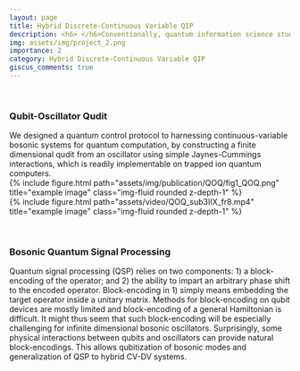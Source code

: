 ```yaml
---
layout: page
title: Hybrid Discrete-Continuous Variable QIP 
description: <h6> </h6>Conventionally, quantum information science studies the control of discrete-variable (DV) systems such as qubits. Continuous-variable (CV) systems such as bosonic modes are ubiquitous in Nature (molecular vibrations, phonons in solid materials, photons in optics...) and yet much less is known on how to control and utilize them. We develop rigorious theories and efficient schemes to simultaneously manipulate multiple bosonic modes and qubits in a hybrid fashion to fully unleash the potential of hybrid DV-CV computation and quantum information processing (QIP).
img: assets/img/project_2.png
importance: 2
category: Hybrid Discrete-Continuous Variable QIP
giscus_comments: true
---
```


<p>&nbsp;</p>
<h3><b>Qubit-Oscillator Qudit</b></h3>
We designed a quantum control protocol to harnessing continuous-variable bosonic systems for quantum computation, by constructing a finite dimensional qudit from an oscillator using simple Jaynes-Cummings interactions, which is readily implementable on trapped ion quantum computers.

<div class="row justify-content-sm-center">
    <div class="col-sm-4 mt-3 mt-md-0">
        {% include figure.html path="assets/img/publication/QOQ/fig1_QOQ.png" title="example image" class="img-fluid rounded z-depth-1" %}
    </div>
    <div class="col-sm-8 mt-3 mt-md-0">
        {% include figure.html path="assets/video/QOQ_sub3IIX_fr8.mp4" title="example image" class="img-fluid rounded z-depth-1" %}
    </div>
</div>


<p>&nbsp;</p>
<h3><b>Bosonic Quantum Signal Processing</b></h3>
Quantum signal processing (QSP) relies on two components: 1) a block-encoding of the operator; and 2) the ability to impart an arbitrary phase shift to the encoded operator. Block-encoding in 1) simply means embedding the target operator inside a unitary matrix. Methods for block-encoding on qubit devices are mostly limited and block-encoding of a general Hamiltonian is difficult. 
It might thus seem that such block-encoding will be especially challenging for infinite dimensional bosonic oscillators. Surprisingly, some physical interactions between qubits and oscillators can provide natural block-encodings. This allows qubitization of bosonic modes and generalization of QSP to hybrid CV-DV systems. 

